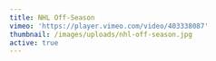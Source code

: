 ```yaml
---
title: NHL Off-Season
vimeo: 'https://player.vimeo.com/video/403338087'
thumbnail: /images/uploads/nhl-off-season.jpg
active: true
---
```


